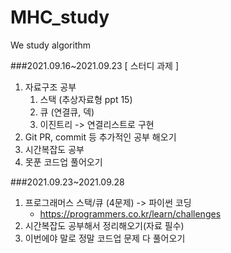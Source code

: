 # MHC_study

We study algorithm

###2021.09.16~2021.09.23
[ 스터디 과제 ]
  1. 자료구조 공부
     1) 스택 (추상자료형 ppt 15)
     2) 큐 (연결큐, 덱)
     3) 이진트리
        -> 연결리스트로 구현
  2. Git PR, commit 등 추가적인 공부 해오기
  3. 시간복잡도 공부
  4. 못푼 코드업 풀어오기

###2021.09.23~2021.09.28
  1. 프로그래머스 스택/큐 (4문제) -> 파이썬 코딩
     - https://programmers.co.kr/learn/challenges
  2. 시간복잡도 공부해서 정리해오기(자료 필수)
  3. 이번에야 말로 정말 코드업 문제 다 풀어오기
